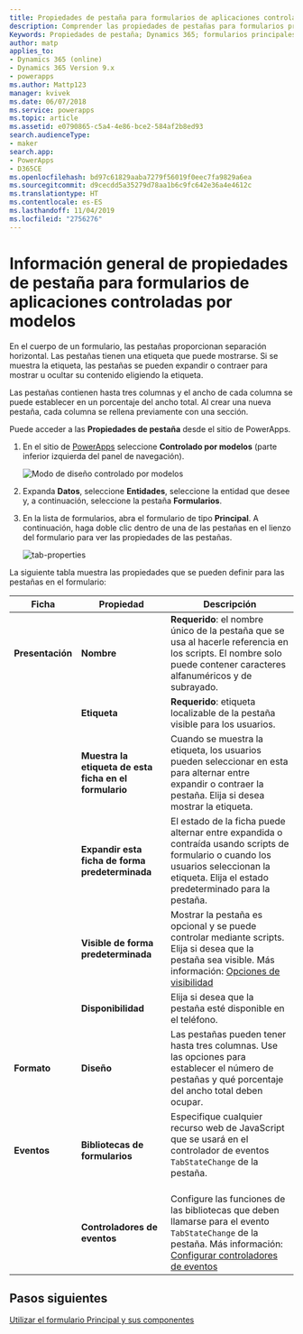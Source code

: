 ```yaml
---
title: Propiedades de pestaña para formularios de aplicaciones controladas por modelos en PowerApps | MicrosoftDocs
description: Comprender las propiedades de pestañas para formularios principales
Keywords: Propiedades de pestaña; Dynamics 365; formularios principales
author: matp
applies_to:
- Dynamics 365 (online)
- Dynamics 365 Version 9.x
- powerapps
ms.author: Mattp123
manager: kvivek
ms.date: 06/07/2018
ms.service: powerapps
ms.topic: article
ms.assetid: e0790865-c5a4-4e86-bce2-584af2b8ed93
search.audienceType:
- maker
search.app:
- PowerApps
- D365CE
ms.openlocfilehash: bd97c61829aaba7279f56019f0eec7fa9829a6ea
ms.sourcegitcommit: d9cecdd5a35279d78aa1b6c9fc642e36a4e4612c
ms.translationtype: HT
ms.contentlocale: es-ES
ms.lasthandoff: 11/04/2019
ms.locfileid: "2756276"
---
```

# <a name="tab-properties-for-model-driven-app-forms-overview"></a>Información general de propiedades de pestaña para formularios de aplicaciones controladas por modelos

 En el cuerpo de un formulario, las pestañas proporcionan separación horizontal. Las pestañas tienen una etiqueta que puede mostrarse. Si se muestra la etiqueta, las pestañas se pueden expandir o contraer para mostrar u ocultar su contenido eligiendo la etiqueta.  
  
 Las pestañas contienen hasta tres columnas y el ancho de cada columna se puede establecer en un porcentaje del ancho total. Al crear una nueva pestaña, cada columna se rellena previamente con una sección.  

Puede acceder a las **Propiedades de pestaña** desde el sitio de PowerApps. 
1.  En el sitio de [PowerApps](https://make.powerapps.com/?utm_source=padocs&utm_medium=linkinadoc&utm_campaign=referralsfromdoc) seleccione **Controlado por modelos** (parte inferior izquierda del panel de navegación).  

     ![Modo de diseño controlado por modelos](media/model-driven-switch.png)

2.  Expanda **Datos**, seleccione **Entidades**, seleccione la entidad que desee y, a continuación, seleccione la pestaña **Formularios**.  

3.  En la lista de formularios, abra el formulario de tipo **Principal**. A continuación, haga doble clic dentro de una de las pestañas en el lienzo del formulario para ver las propiedades de las pestañas.

    ![tab-properties](media/tab-properties.png)
  
 La siguiente tabla muestra las propiedades que se pueden definir para las pestañas en el formulario:
  
|Ficha|Propiedad|Descripción|  
|---------|--------------|-----------------|  
|**Presentación**|**Nombre**|**Requerido**: el nombre único de la pestaña que se usa al hacerle referencia en los scripts. El nombre solo puede contener caracteres alfanuméricos y de subrayado.|  
||**Etiqueta**|**Requerido**: etiqueta localizable de la pestaña visible para los usuarios.|  
||**Muestra la etiqueta de esta ficha en el formulario**|Cuando se muestra la etiqueta, los usuarios pueden seleccionar en esta para alternar entre expandir o contraer la pestaña. Elija si desea mostrar la etiqueta.|  
||**Expandir esta ficha de forma predeterminada**|El estado de la ficha puede alternar entre expandida o contraída usando scripts de formulario o cuando los usuarios seleccionan la etiqueta. Elija el estado predeterminado para la pestaña.|  
||**Visible de forma predeterminada**|Mostrar la pestaña es opcional y se puede controlar mediante scripts. Elija si desea que la pestaña sea visible. Más información: [Opciones de visibilidad](visibility-options-legacy.md)|  
||**Disponibilidad**|Elija si desea que la pestaña esté disponible en el teléfono.|  
|**Formato**|**Diseño**|Las pestañas pueden tener hasta tres columnas. Use las opciones para establecer el número de pestañas y qué porcentaje del ancho total deben ocupar.|  
|**Eventos**|**Bibliotecas de formularios**|Especifique cualquier recurso web de JavaScript que se usará en el controlador de eventos `TabStateChange` de la pestaña.<br /><br />|  
||**Controladores de eventos**|Configure las funciones de las bibliotecas que deben llamarse para el evento `TabStateChange` de la pestaña. Más información: [Configurar controladores de eventos](configure-event-handlers-legacy.md)|  
  
## <a name="next-steps"></a>Pasos siguientes

[Utilizar el formulario Principal y sus componentes](use-main-form-and-components.md)
